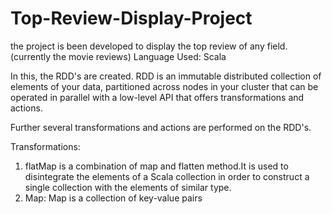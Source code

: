 # Top-Review-Display-Project

the project is been developed to display the top review of any field. (currently the movie reviews)
Language Used: Scala

In this, the RDD's are created.
RDD is an immutable distributed collection of elements of your data, partitioned across nodes in your cluster that can be operated in parallel with a low-level API that offers transformations and actions.

Further several transformations and actions are performed on the RDD's.

Transformations:
1. flatMap is a combination of map and flatten method.It is used to disintegrate the elements of a Scala collection in order to construct a single collection with the elements of similar type.
2. Map: Map is a collection of key-value pairs
